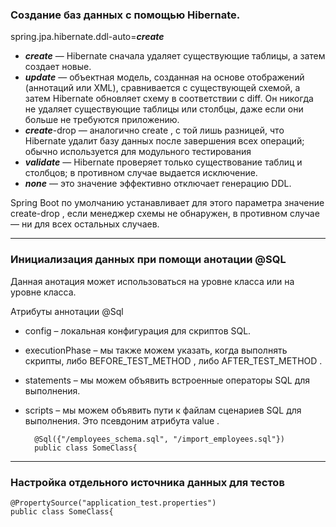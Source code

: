 ### Создание баз данных с помощью Hibernate. ###

spring.jpa.hibernate.ddl-auto=**_create_**    

* _**create**_ — Hibernate сначала удаляет существующие таблицы, а затем создает новые.
* **_update_** — объектная модель, созданная на основе отображений (аннотаций или XML), сравнивается с существующей схемой, а затем Hibernate обновляет схему в соответствии с diff. Он никогда не удаляет существующие таблицы или столбцы, даже если они больше не требуются приложению.
* **_create_**-drop  — аналогично  create , с той лишь разницей, что Hibernate удалит базу данных после завершения всех операций; обычно используется для модульного тестирования
* **_validate_** — Hibernate проверяет только существование таблиц и столбцов; в противном случае выдается исключение.
* **_none_** — это значение эффективно отключает генерацию DDL.

Spring Boot по умолчанию устанавливает для этого параметра значение  create-drop  , если менеджер схемы не обнаружен, в противном случае —  ни  для всех остальных случаев.

---

### Инициализация данных  при помощи анотации @SQL

Данная анотация может использоваться на уровне класса или на уровне класса.

Атрибуты аннотации @Sql
* config – локальная конфигурация для скриптов SQL.
* executionPhase – мы также можем указать, когда выполнять скрипты, либо BEFORE_TEST_METHOD ,  либо  AFTER_TEST_METHOD .
* statements – мы можем объявить встроенные операторы SQL для выполнения.
* scripts – мы можем объявить пути к файлам сценариев SQL для выполнения. Это псевдоним  атрибута value  .

        @Sql({"/employees_schema.sql", "/import_employees.sql"})
        public class SomeClass{

____

### Настройка отдельного источника данных для тестов
    
    @PropertySource("application_test.properties")
    public class SomeClass{


        